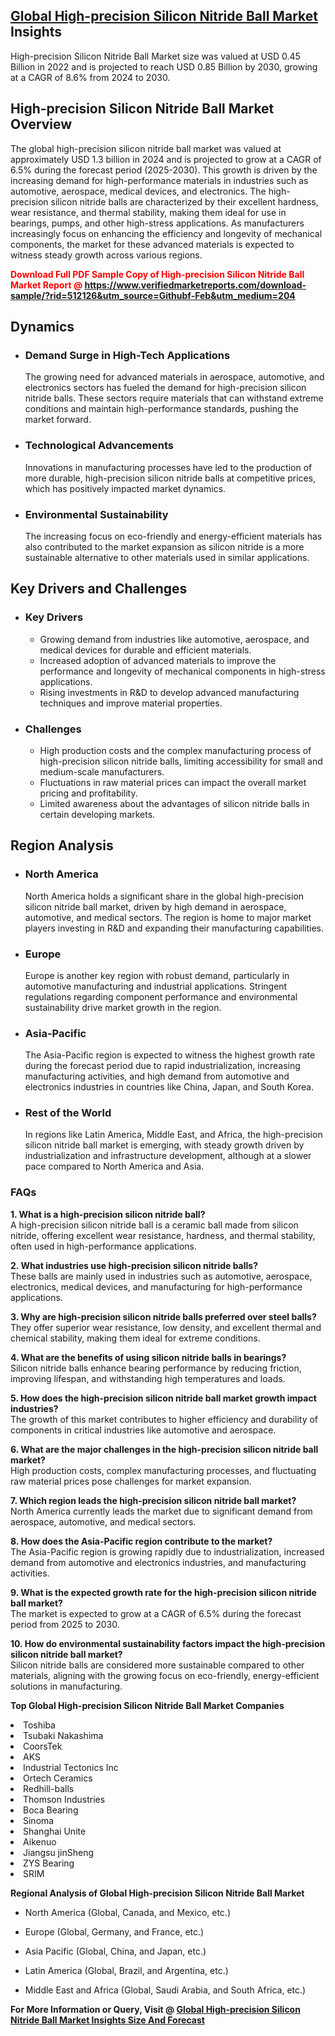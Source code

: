 <h2><a href="https://www.verifiedmarketreports.com/download-sample/?rid=512126&amp;utm_source=Githubf&amp;utm_medium=204" target="_blank">Global High-precision Silicon Nitride Ball Market</a> Insights</h2><p>High-precision Silicon Nitride Ball Market size was valued at USD 0.45 Billion in 2022 and is projected to reach USD 0.85 Billion by 2030, growing at a CAGR of 8.6% from 2024 to 2030.</p><p> <h2>High-precision Silicon Nitride Ball Market Overview</h2> <p>The global high-precision silicon nitride ball market was valued at approximately USD 1.3 billion in 2024 and is projected to grow at a CAGR of 6.5% during the forecast period (2025-2030). This growth is driven by the increasing demand for high-performance materials in industries such as automotive, aerospace, medical devices, and electronics. The high-precision silicon nitride balls are characterized by their excellent hardness, wear resistance, and thermal stability, making them ideal for use in bearings, pumps, and other high-stress applications. As manufacturers increasingly focus on enhancing the efficiency and longevity of mechanical components, the market for these advanced materials is expected to witness steady growth across various regions.</p> <p><strong><p><span class=""><span style="color: #ff0000;"><strong>Download Full PDF Sample Copy of High-precision Silicon Nitride Ball Market Report</strong> @ </span><a href="https://www.verifiedmarketreports.com/download-sample/?rid=512126&amp;utm_source=Githubf-Feb&amp;utm_medium=204" target="_blank">https://www.verifiedmarketreports.com/download-sample/?rid=512126&amp;utm_source=Githubf-Feb&amp;utm_medium=204</a></span></p></strong></p> <h2>Dynamics</h2> <ul> <li><h3>Demand Surge in High-Tech Applications</h3> The growing need for advanced materials in aerospace, automotive, and electronics sectors has fueled the demand for high-precision silicon nitride balls. These sectors require materials that can withstand extreme conditions and maintain high-performance standards, pushing the market forward.</li> <li><h3>Technological Advancements</h3> Innovations in manufacturing processes have led to the production of more durable, high-precision silicon nitride balls at competitive prices, which has positively impacted market dynamics.</li> <li><h3>Environmental Sustainability</h3> The increasing focus on eco-friendly and energy-efficient materials has also contributed to the market expansion as silicon nitride is a more sustainable alternative to other materials used in similar applications.</li> </ul> <h2>Key Drivers and Challenges</h2> <ul> <li><h3>Key Drivers</h3> <ul> <li>Growing demand from industries like automotive, aerospace, and medical devices for durable and efficient materials.</li> <li>Increased adoption of advanced materials to improve the performance and longevity of mechanical components in high-stress applications.</li> <li>Rising investments in R&D to develop advanced manufacturing techniques and improve material properties.</li> </ul> </li> <li><h3>Challenges</h3> <ul> <li>High production costs and the complex manufacturing process of high-precision silicon nitride balls, limiting accessibility for small and medium-scale manufacturers.</li> <li>Fluctuations in raw material prices can impact the overall market pricing and profitability.</li> <li>Limited awareness about the advantages of silicon nitride balls in certain developing markets.</li> </ul> </li> </ul> <h2>Region Analysis</h2> <ul> <li><h3>North America</h3> North America holds a significant share in the global high-precision silicon nitride ball market, driven by high demand in aerospace, automotive, and medical sectors. The region is home to major market players investing in R&D and expanding their manufacturing capabilities.</li> <li><h3>Europe</h3> Europe is another key region with robust demand, particularly in automotive manufacturing and industrial applications. Stringent regulations regarding component performance and environmental sustainability drive market growth in the region.</li> <li><h3>Asia-Pacific</h3> The Asia-Pacific region is expected to witness the highest growth rate during the forecast period due to rapid industrialization, increasing manufacturing activities, and high demand from automotive and electronics industries in countries like China, Japan, and South Korea.</li> <li><h3>Rest of the World</h3> In regions like Latin America, Middle East, and Africa, the high-precision silicon nitride ball market is emerging, with steady growth driven by industrialization and infrastructure development, although at a slower pace compared to North America and Asia.</li> </ul> <h3>FAQs</h3> <p><strong>1. What is a high-precision silicon nitride ball?</strong><br> A high-precision silicon nitride ball is a ceramic ball made from silicon nitride, offering excellent wear resistance, hardness, and thermal stability, often used in high-performance applications.</p> <p><strong>2. What industries use high-precision silicon nitride balls?</strong><br> These balls are mainly used in industries such as automotive, aerospace, electronics, medical devices, and manufacturing for high-performance applications.</p> <p><strong>3. Why are high-precision silicon nitride balls preferred over steel balls?</strong><br> They offer superior wear resistance, low density, and excellent thermal and chemical stability, making them ideal for extreme conditions.</p> <p><strong>4. What are the benefits of using silicon nitride balls in bearings?</strong><br> Silicon nitride balls enhance bearing performance by reducing friction, improving lifespan, and withstanding high temperatures and loads.</p> <p><strong>5. How does the high-precision silicon nitride ball market growth impact industries?</strong><br> The growth of this market contributes to higher efficiency and durability of components in critical industries like automotive and aerospace.</p> <p><strong>6. What are the major challenges in the high-precision silicon nitride ball market?</strong><br> High production costs, complex manufacturing processes, and fluctuating raw material prices pose challenges for market expansion.</p> <p><strong>7. Which region leads the high-precision silicon nitride ball market?</strong><br> North America currently leads the market due to significant demand from aerospace, automotive, and medical sectors.</p> <p><strong>8. How does the Asia-Pacific region contribute to the market?</strong><br> The Asia-Pacific region is growing rapidly due to industrialization, increased demand from automotive and electronics industries, and manufacturing activities.</p> <p><strong>9. What is the expected growth rate for the high-precision silicon nitride ball market?</strong><br> The market is expected to grow at a CAGR of 6.5% during the forecast period from 2025 to 2030.</p> <p><strong>10. How do environmental sustainability factors impact the high-precision silicon nitride ball market?</strong><br> Silicon nitride balls are considered more sustainable compared to other materials, aligning with the growing focus on eco-friendly, energy-efficient solutions in manufacturing.</p> </p><p><strong>Top Global High-precision Silicon Nitride Ball Market Companies</strong></p><div data-test-id=""><p><li>Toshiba</li><li> Tsubaki Nakashima</li><li> CoorsTek</li><li> AKS</li><li> Industrial Tectonics Inc</li><li> Ortech Ceramics</li><li> Redhill-balls</li><li> Thomson Industries</li><li> Boca Bearing</li><li> Sinoma</li><li> Shanghai Unite</li><li> Aikenuo</li><li> Jiangsu jinSheng</li><li> ZYS Bearing</li><li> SRIM</li></p><div><strong>Regional Analysis of&nbsp;Global High-precision Silicon Nitride Ball Market</strong></div><ul><li dir="ltr"><p dir="ltr">North America&nbsp;(Global, Canada, and Mexico, etc.)</p></li><li dir="ltr"><p dir="ltr">Europe (Global, Germany, and France, etc.)</p></li><li dir="ltr"><p dir="ltr">Asia Pacific&nbsp;(Global, China, and Japan, etc.)</p></li><li dir="ltr"><p dir="ltr">Latin America&nbsp;(Global, Brazil, and Argentina, etc.)</p></li><li dir="ltr">Middle East and Africa&nbsp;(Global, Saudi Arabia, and South Africa, etc.)</li></ul><p><strong>For More Information or Query, Visit @&nbsp;</strong><strong><a href="https://www.verifiedmarketreports.com/product/high-precision-silicon-nitride-ball-market/?utm_source=Githubf&amp;utm_medium=204" target="_blank">Global High-precision Silicon Nitride Ball Market Insights Size And Forecast</a></strong></p></div>
